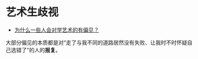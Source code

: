 # 艺术生歧视 

- [为什么一些人会对学艺术的有偏见？](https://www.zhihu.com/question/306147056/answer/573556301)


大部分偏见的本质都是对“走了与我不同的道路居然没有失败、让我时不时怀疑自己选错了”的人的**报复**。